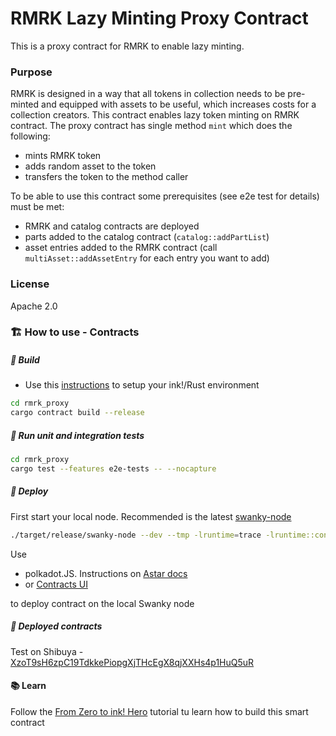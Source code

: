 # RMRK Lazy Minting Proxy Contract

This is a proxy contract for RMRK to enable lazy minting.

### Purpose
RMRK is designed in a way that all tokens in collection needs to be pre-minted and equipped with assets to be useful, which increases costs for a collection creators.
This contract enables lazy token minting on RMRK contract. The proxy contract has single method `mint` which does the following:
  - mints RMRK token
  - adds random asset to the token
  - transfers the token to the method caller

To be able to use this contract some prerequisites (see e2e test for details) must be met:
- RMRK and catalog contracts are deployed
- parts added to the catalog contract (`catalog::addPartList`)
- asset entries added to the RMRK contract (call `multiAsset::addAssetEntry` for each entry you want to add)

### License
Apache 2.0

### 🏗️ How to use - Contracts
##### 💫 Build
- Use this [instructions](https://use.ink/getting-started/setup) to setup your ink!/Rust environment

```sh
cd rmrk_proxy
cargo contract build --release
```

##### 💫 Run unit and integration tests

```sh
cd rmrk_proxy
cargo test --features e2e-tests -- --nocapture
```
##### 💫 Deploy
First start your local node. Recommended is the latest [swanky-node](https://github.com/AstarNetwork/swanky-node/releases)
```sh
./target/release/swanky-node --dev --tmp -lruntime=trace -lruntime::contracts=debug -lerror
```
Use
- polkadot.JS. Instructions on [Astar docs](https://docs.astar.network/docs/build/wasm/tooling/polkadotjs)
- or [Contracts UI](https://contracts-ui.substrate.io/)

to deploy contract on the local Swanky node

##### 💫 Deployed contracts
Test on Shibuya - [XzoT9sH6zpC19TdkkePiopgXjTHcEgX8qjXXHs4p1HuQ5uR](https://shibuya.subscan.io/account/XzoT9sH6zpC19TdkkePiopgXjTHcEgX8qjXXHs4p1HuQ5uR)

#### 📚 Learn
Follow the [From Zero to ink! Hero](https://docs.astar.network/docs/build/wasm/from-zero-to-ink-hero/) tutorial tu learn how to build this smart contract



